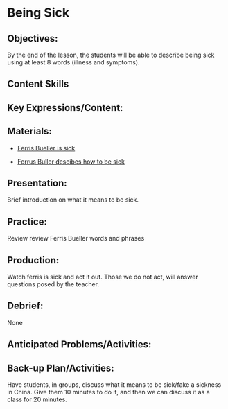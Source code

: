 # Being Sick

## Objectives:
By the end of the lesson, the students will be able to describe being sick using at least 8 words (illness and symptoms).

## Content Skills

## Key Expressions/Content:

## Materials:
- [Ferris Bueller is sick](https://github.com/crazcalm/oral-english/blob/master/clips/ferris_bueller_sick.md)

- [Ferrus Buller descibes how to be sick](https://github.com/crazcalm/oral-english/blob/master/clips/ferris_instructions_on_being_sick.md)

## Presentation:
Brief introduction on what it means to be sick.

## Practice:
Review review Ferris Bueller words and phrases

## Production:
Watch ferris is sick and act it out. Those we do not act, will answer questions posed by the teacher.

## Debrief:
None

## Anticipated Problems/Activities:

## Back-up Plan/Activities:
Have students, in groups, discuss what it means to be sick/fake a sickness in China. Give them 10 minutes to do it, and then we can discuss it as a class for 20 minutes.

